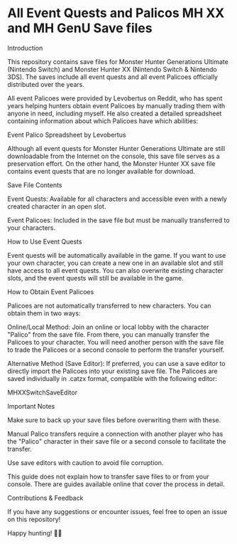 # All Event Quests and Palicos MH XX and MH GenU Save files
Introduction

This repository contains save files for Monster Hunter Generations Ultimate (Nintendo Switch) and Monster Hunter XX (Nintendo Switch & Nintendo 3DS). The saves include all event quests and all event Palicoes officially distributed over the years.

All event Palicoes were provided by Levobertus on Reddit, who has spent years helping hunters obtain event Palicoes by manually trading them with anyone in need, including myself. He also created a detailed spreadsheet containing information about which Palicoes have which abilities:

Event Palico Spreadsheet by Levobertus

Although all event quests for Monster Hunter Generations Ultimate are still downloadable from the Internet on the console, this save file serves as a preservation effort. On the other hand, the Monster Hunter XX save file contains event quests that are no longer available for download.

Save File Contents

Event Quests: Available for all characters and accessible even with a newly created character in an open slot.

Event Palicoes: Included in the save file but must be manually transferred to your characters.

How to Use Event Quests

Event quests will be automatically available in the game. If you want to use your own character, you can create a new one in an available slot and still have access to all event quests. You can also overwrite existing character slots, and the event quests will still be available in the game.

How to Obtain Event Palicoes

Palicoes are not automatically transferred to new characters. You can obtain them in two ways:

Online/Local Method: Join an online or local lobby with the character "Palico" from the save file. From there, you can manually transfer the Palicoes to your character. You will need another person with the save file to trade the Palicoes or a second console to perform the transfer yourself.

Alternative Method (Save Editor): If preferred, you can use a save editor to directly import the Palicoes into your existing save file. The Palicoes are saved individually in .catzx format, compatible with the following editor:

MHXXSwitchSaveEditor

Important Notes

Make sure to back up your save files before overwriting them with these.

Manual Palico transfers require a connection with another player who has the "Palico" character in their save file or a second console to facilitate the transfer.

Use save editors with caution to avoid file corruption.

This guide does not explain how to transfer save files to or from your console. There are guides available online that cover the process in detail.

Contributions & Feedback

If you have any suggestions or encounter issues, feel free to open an issue on this repository!

Happy hunting! 🏹🐾
